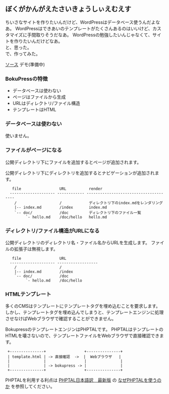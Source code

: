 ぼくがかんがえたさいきょうしぃえむえす
-----------

ちいさなサイトを作りたいんだけど、WordPressはデータベース使うんだよなあ。
WordPressはできあいのテンプレートがたくさんあるのはいいけど、カスタマイズに手間取りそうだなあ。
WordPressの勉強したいんじゃなくて、サイトを作りたいんだけどなあ。  
と、思った。  
で、作ってみた。

[ソース](https://github.com/tjtjtj/bokupress)
デモ(準備中)


### BokuPressの特徴

- データベースは使わない
- ページはファイルから生成
- URLはディレクトリ/ファイル構造
- テンプレートはHTML


### データベースは使わない

使いません。


### ファイルがページになる

公開ディレクトリ下にファイルを追加するとページが追加されます。


公開ディレクトリ下にディレクトリを追加するとナビゲーションが追加されます。


~~~
   file                 URL          render
  -------------------- ------------ --------------------------------------
    /                   /            ディレクトリ下のindex.mdをレンダリング
    |-- index.md        /index       index.md
    `-- doc/            /doc         ディレクトリ下のファイル一覧
         `- hello.md    /doc/hello   hello.md
~~~

### ディレクトリ/ファイル構造がURLになる

公開ディレクトリのディレクトリ名・ファイル名からURLを生成します。
ファイルの拡張子は無視します。

~~~
   file                 URL                
  -------------------- ------------------
    /                   /
    |-- index.md        /index
    `-- doc/            /doc
         `- hello.md    /doc/hello
~~~

### HTMLテンプレート

多くのCMSはテンプレートにテンプレートタグを埋め込むことを要求します。
しかし、テンプレートタグを埋め込んでしまうと、テンプレートエンジンに処理させなけばWebブラウザで確認することができません。

BokupressのテンプレートエンジンはPHPTALです。
PHPTALはテンプレートのHTMLを壊さないので、テンプレートファイルをWebブラウザで直接確認できます。

~~~
 +---------------+                 +---------------+
 | template.html | -> 直接確認  ->  |  Webブラウザ   |
 |               |                 |               |
 |               | -> bokupress -> |               |
 +---------------+                 +---------------+
~~~

PHPTALを利用する利点は
[PHPTAL日本語訳　最新版](http://labs.wardish.jp/archives/70.html)
の
[なぜPHPTALを使うのか](http://labs.wardish.jp/archives/70.html#whyusingphptal)
を参照してください。

